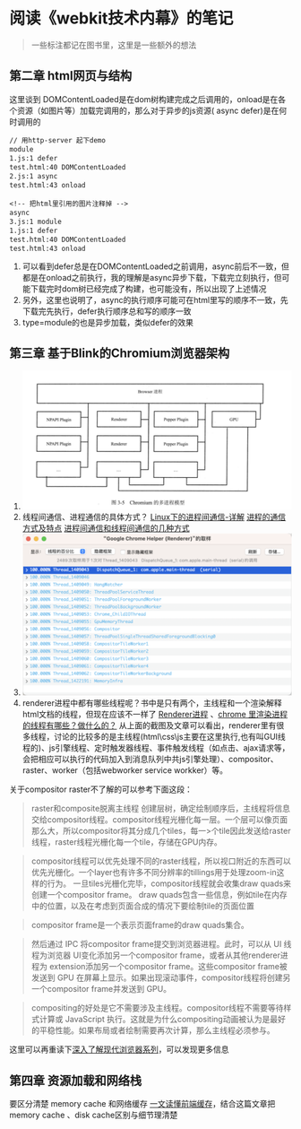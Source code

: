 # 阅读《webkit技术内幕》的笔记
> 一些标注都记在图书里，这里是一些额外的想法

## 第二章 html网页与结构
这里谈到 DOMContentLoaded是在dom树构建完成之后调用的，onload是在各个资源（如图片等）加载完调用的，那么对于异步的js资源( async defer)是在何时调用的
```
// 用http-server 起下demo
module
1.js:1 defer
test.html:40 DOMContentLoaded
2.js:1 async
test.html:43 onload

<!-- 把html里引用的图片注释掉 -->
async
3.js:1 module
1.js:1 defer
test.html:40 DOMContentLoaded
test.html:43 onload
```
1. 可以看到defer总是在DOMContentLoaded之前调用，async前后不一致，但都是在onload之前执行，我的理解是async异步下载，下载完立刻执行，但可能下载完时dom树已经完成了构建，也可能没有，所以出现了上述情况
2. 另外，这里也说明了，async的执行顺序可能可在html里写的顺序不一致，先下载完先执行，defer执行顺序总和写的顺序一致
3. type=module的也是异步加载，类似defer的效果

## 第三章 基于Blink的Chromium浏览器架构
1. ![书中遗失的chromium多进程架构图](./img/3.5.png)
2. 线程间通信、进程通信的具体方式？
[Linux下的进程间通信-详解](http://t.csdn.cn/urC3O)
[进程的通信方式及特点](http://t.csdn.cn/IuLvg)
[进程间通信和线程间通信的几种方式](https://www.cnblogs.com/fanguangdexiaoyuer/p/10834737.html)
3. ![当前电脑中某个chrome renderer进程的线程情况](./img/1.png)
4. renderer进程中都有哪些线程呢？书中是只有两个，主线程和一个渲染解释html文档的线程，但现在应该不一样了
[Renderer进程](https://giancarlo-ma.github.io/2021/06/03/renderer%E8%BF%9B%E7%A8%8B/) 、[chrome 里渲染进程的线程有哪些？做什么的？](https://juejin.cn/post/6994750650118570014)
从上面的截图及文章可以看出，renderer里有很多线程，讨论的比较多的是主线程(html\css\js主要在这里执行,也有叫GUI线程的)、js引擎线程、定时触发器线程、事件触发线程（如点击、ajax请求等，会把相应可以执行的代码加入到消息队列中共js引擎处理）、compositor、raster、worker（包括webworker service workker）等。

关于compositor raster不了解的可以参考下面这段：
>raster和composite脱离主线程
创建层树，确定绘制顺序后，主线程将信息交给compositor线程。compositor线程光栅化每一层。一个层可以像页面那么大，所以compositor将其分成几个tiles，每一>个tile因此发送给raster线程，raster线程光栅化每一个tile，存储在GPU内存。

>compositor线程可以优先处理不同的raster线程，所以视口附近的东西可以优先光栅化。一个layer也有许多不同分辨率的tillings用于处理zoom-in这样的行为。
>一旦tiles光栅化完毕，compositor线程就会收集draw quads来创建一个compositor frame。
>draw quads包含一些信息，例如tile在内存中的位置，以及在考虑到页面合成的情况下要绘制tile的页面位置

>compositor frame是一个表示页面frame的draw quads集合。

>然后通过 IPC 将compositor frame提交到浏览器进程。此时，可以从 UI 线程为浏览器 UI变化添加另一个compositor frame，或者从其他renderer进程为
> extension添加另一个compositor frame。这些compositor frame被发送到 GPU 在屏幕上显示。如果出现滚动事件，compositor线程将创建另一个compositor frame并发送到 GPU。

> compositing的好处是它不需要涉及主线程。compositor线程不需要等待样式计算或 JavaScript 执行。这就是为什么compositing动画被认为是最好的平稳性能。如果布局或者绘制需要再次计算，那么主线程必须参与。


这里可以再重读下[深入了解现代浏览器系列](https://github.com/ascoders/weekly/blob/master/%E5%89%8D%E6%B2%BF%E6%8A%80%E6%9C%AF/221.%E7%B2%BE%E8%AF%BB%E3%80%8A%E6%B7%B1%E5%85%A5%E4%BA%86%E8%A7%A3%E7%8E%B0%E4%BB%A3%E6%B5%8F%E8%A7%88%E5%99%A8%E4%B8%89%E3%80%8B.md)，可以发现更多信息


## 第四章 资源加载和网络栈
要区分清楚 memory cache 和网络缓存
[一文读懂前端缓存](https://www.zhihu.com/collection/403723057)，结合这篇文章把memory cache 、disk cache区别与细节理清楚